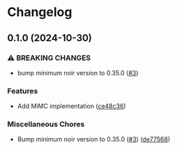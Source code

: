# Changelog

## 0.1.0 (2024-10-30)


### ⚠ BREAKING CHANGES

* bump minimum noir version to 0.35.0 ([#3](https://github.com/noir-lang/mimc/issues/3))

### Features

* Add MiMC implementation ([ce48c36](https://github.com/noir-lang/mimc/commit/ce48c36117dc507d54ffe64c0e39c8d2e8385e8e))


### Miscellaneous Chores

* Bump minimum noir version to 0.35.0 ([#3](https://github.com/noir-lang/mimc/issues/3)) ([de77568](https://github.com/noir-lang/mimc/commit/de7756802b0f78e9b41e7aaccf09a01ca727e303))
